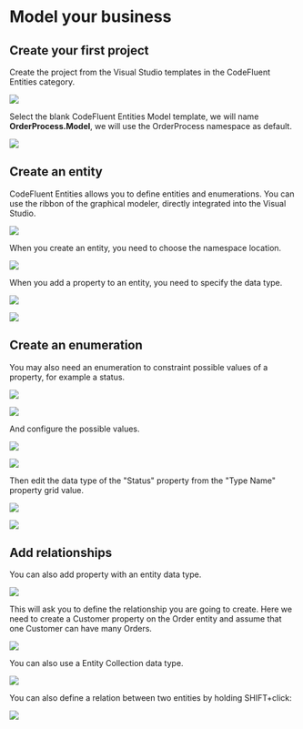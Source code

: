 # Model your business


## Create your first project

Create the project from the Visual Studio templates in the CodeFluent Entities category.

![](img/getting-started/model-your-business-00.png)

Select the blank CodeFluent Entities Model template, we will name **OrderProcess.Model**, we will use the OrderProcess namespace as default.

![](img/getting-started/model-your-business-14.png)


## Create an entity

CodeFluent Entities allows you to define entities and enumerations. You can use the ribbon of the graphical modeler, directly integrated into the Visual Studio.

![](img/getting-started/model-your-business-01.png)

When you create an entity, you need to choose the namespace location.

![](img/getting-started/model-your-business-02.png)

When you add a property to an entity, you need to specify the data type.

![](img/getting-started/model-your-business-03.png)

![](img/getting-started/model-your-business-04.png)


## Create an enumeration

You may also need an enumeration to constraint possible values of a property, for example a status.

![](img/getting-started/model-your-business-05.png)

![](img/getting-started/model-your-business-06.png)

And configure the possible values.

![](img/getting-started/model-your-business-07.png)

![](img/getting-started/model-your-business-08.png)

Then edit the data type of the "Status" property from the "Type Name" property grid value.

![](img/getting-started/model-your-business-09.png)

![](img/getting-started/model-your-business-10.png)


## Add relationships

You can also add property with an entity data type.

![](img/getting-started/model-your-business-11.png)

This will ask you to define the relationship you are going to create. Here we need to create a Customer property on the Order entity and assume that one Customer can have many Orders.

![](img/getting-started/model-your-business-12.png)

You can also use a Entity Collection data type.

![](img/getting-started/model-your-business-13.png)

You can also define a relation between two entities by holding SHIFT+click:

![](img/getting-started/model-your-business-15.png)


